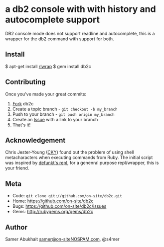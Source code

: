 a db2 console with with history and autocomplete support
====================================

DB2 console mode does not support readline and autocomplete, this is a wrapper for the db2 command with support for both.

Install
-------

  $ apt-get install [rlwrap][0]
  $ gem install db2c

Contributing
------------

Once you've made your great commits:

1. [Fork][1] db2c
2. Create a topic branch - `git checkout -b my_branch`
3. Push to your branch - `git push origin my_branch`
4. Create an [Issue][2] with a link to your branch
5. That's it!

Acknowledgement
------------

Chris Jester-Young ([CKY][4]) found out the problem of using shell metacharacters when executing commands from Ruby.
The initial script was inspired by [defunkt's repl][3], for a genenral purpose repl/wrapper, this is your friend.

Meta
----

* Code: `git clone git://github.com/on-site/db2c.git`
* Home: <https://github.com/on-site/db2c>
* Bugs: <https://github.com/on-site/db2c/issues>
* Gems: <http://rubygems.org/gems/db2c>

Author
------

Samer Abukhait <samer@on-siteNOSPAM.com>, @s4mer

[0]: http://utopia.knoware.nl/~hlub/rlwrap/
[1]: http://help.github.com/forking/
[2]: https://github.com/on-site/db2c/issues
[3]: https://github.com/defunkt/repl
[4]: https://github.com/cky
